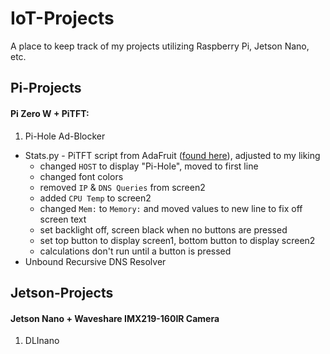 # IoT-Projects

A place to keep track of my projects utilizing Raspberry Pi, Jetson Nano, etc.

## Pi-Projects

#### Pi Zero W + PiTFT:
1. Pi-Hole Ad-Blocker
  - Stats.py - PiTFT script from AdaFruit ([found here](https://learn.adafruit.com/pi-hole-ad-blocker-with-pi-zero-w/install-mini-pitft "Pi-Hole Ad-Blocker: Install Mini PiTFT")), adjusted to my liking
    - changed `HOST` to display "Pi-Hole", moved to first line
    - changed font colors
    - removed `IP` & `DNS Queries` from screen2
    - added `CPU Temp` to screen2
    - changed `Mem:` to `Memory:` and moved values to new line to fix off screen text
    - set backlight off, screen black when no buttons are pressed
    - set top button to display screen1, bottom button to display screen2
    - calculations don't run until a button is pressed
  - Unbound Recursive DNS Resolver


## Jetson-Projects


#### Jetson Nano + Waveshare IMX219-160IR Camera
1. DLInano
